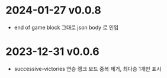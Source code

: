 # 2024-01-27 v0.0.8

- end of game block 그대로 json body 로 인입 

# 2023-12-31 v0.0.6

- successive-victories 연승 랭크 보드 중복 제거, 최다승 1개만 표시